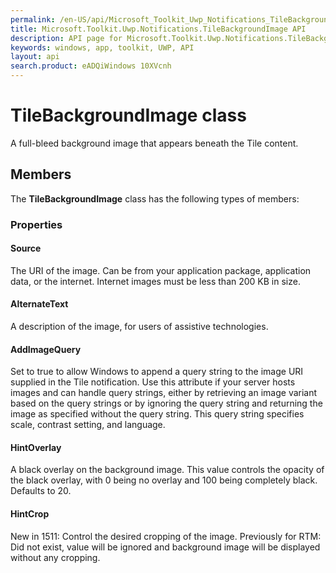 ```yaml
---
permalink: /en-US/api/Microsoft_Toolkit_Uwp_Notifications_TileBackgroundImage.htm
title: Microsoft.Toolkit.Uwp.Notifications.TileBackgroundImage API 
description: API page for Microsoft.Toolkit.Uwp.Notifications.TileBackgroundImage
keywords: windows, app, toolkit, UWP, API
layout: api
search.product: eADQiWindows 10XVcnh
---
```



# TileBackgroundImage class

A full-bleed background image that appears beneath the Tile content.

## Members

The **TileBackgroundImage** class has the following types of members:

### Properties

#### Source

The URI of the image. Can be from your application package, application data, or the internet. Internet images must be less than 200 KB in size.



#### AlternateText

A description of the image, for users of assistive technologies.



#### AddImageQuery

Set to true to allow Windows to append a query string to the image URI supplied in the Tile notification. Use this attribute if your server hosts images and can handle query strings, either by retrieving an image variant based on the query strings or by ignoring the query string and returning the image as specified without the query string. This query string specifies scale, contrast setting, and language.



#### HintOverlay

A black overlay on the background image. This value controls the opacity of the black overlay, with 0 being no overlay and 100 being completely black. Defaults to 20.



#### HintCrop

New in 1511: Control the desired cropping of the image. Previously for RTM: Did not exist, value will be ignored and background image will be displayed without any cropping.


